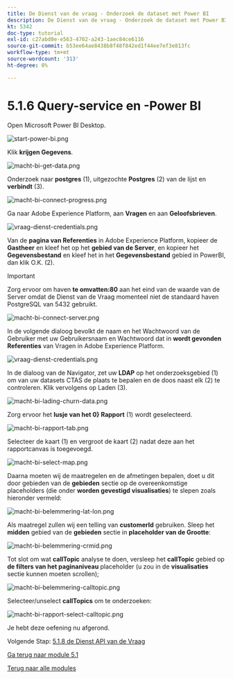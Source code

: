 ```yaml
---
title: De Dienst van de vraag - Onderzoek de dataset met Power BI
description: De Dienst van de vraag - Onderzoek de dataset met Power BI
kt: 5342
doc-type: tutorial
exl-id: c27abd0e-e563-4702-a243-1aec84ce6116
source-git-commit: b53ee64ae8438b8f48f842ed1f44ee7ef3e813fc
workflow-type: tm+mt
source-wordcount: '313'
ht-degree: 0%

---
```


# 5.1.6 Query-service en -Power BI

Open Microsoft Power BI Desktop.

![ start-power-bi.png ](./images/start-power-bi.png)

Klik **krijgen Gegevens**.

![ macht-bi-get-data.png ](./images/power-bi-get-data.png)

Onderzoek naar **postgres** (1), uitgezochte **Postgres** (2) van de lijst en **verbindt** (3).

![ macht-bi-connect-progress.png ](./images/power-bi-connect-progress.png)

Ga naar Adobe Experience Platform, aan **Vragen** en aan **Geloofsbrieven**.

![ vraag-dienst-credentials.png ](./images/query-service-credentials.png)

Van de **pagina van Referenties** in Adobe Experience Platform, kopieer de **Gastheer** en kleef het op het **gebied van de Server**, en kopieer het **Gegevensbestand** en kleef het in het **Gegevensbestand** gebied in PowerBI, dan klik O.K. (2).

>[!IMPORTANT]
>
>Zorg ervoor om haven **te omvatten:80** aan het eind van de waarde van de Server omdat de Dienst van de Vraag momenteel niet de standaard haven PostgreSQL van 5432 gebruikt.

![ macht-bi-connect-server.png ](./images/power-bi-connect-server.png)

In de volgende dialoog bevolkt de naam en het Wachtwoord van de Gebruiker met uw Gebruikersnaam en Wachtwoord dat in **wordt gevonden Referenties** van Vragen in Adobe Experience Platform.

![ vraag-dienst-credentials.png ](./images/query-service-credentials.png)

In de dialoog van de Navigator, zet uw **LDAP** op het onderzoeksgebied (1) om van uw datasets CTAS de plaats te bepalen en de doos naast elk (2) te controleren. Klik vervolgens op Laden (3).

![ macht-bi-lading-churn-data.png ](./images/power-bi-load-churn-data.png)

Zorg ervoor het **lusje van het 0} Rapport** (1) wordt geselecteerd.

![ macht-bi-rapport-tab.png ](./images/power-bi-report-tab.png)

Selecteer de kaart (1) en vergroot de kaart (2) nadat deze aan het rapportcanvas is toegevoegd.

![ macht-bi-select-map.png ](./images/power-bi-select-map.png)

Daarna moeten wij de maatregelen en de afmetingen bepalen, doet u dit door gebieden van de **gebieden** sectie op de overeenkomstige placeholders (die onder **worden gevestigd visualisaties**) te slepen zoals hieronder vermeld:

![ macht-bi-belemmering-lat-lon.png ](./images/power-bi-drag-lat-lon.png)

Als maatregel zullen wij een telling van **customerId** gebruiken. Sleep het **midden** gebied van de **gebieden** sectie in **placeholder van de Grootte**:

![ macht-bi-belemmering-crmid.png ](./images/power-bi-drag-crmid.png)

Tot slot om wat **callTopic** analyse te doen, versleep het **callTopic** gebied op **de filters van het paginaniveau** placeholder (u zou in de **visualisaties** sectie kunnen moeten scrollen);

![ macht-bi-belemmering-calltopic.png ](./images/power-bi-drag-calltopic.png)

Selecteer/unselect **callTopics** om te onderzoeken:

![ macht-bi-rapport-select-calltopic.png ](./images/power-bi-report-select-calltopic.png)

Je hebt deze oefening nu afgerond.

Volgende Stap: [ 5.1.8 de Dienst API van de Vraag ](./ex8.md)

[Ga terug naar module 5.1](./query-service.md)

[Terug naar alle modules](../../../overview.md)
